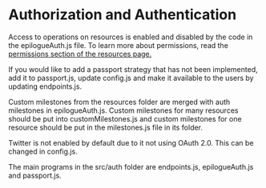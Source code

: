 # Authorization and Authentication

Access to operations on resources is enabled and disabled 
by the code in the epilogueAuth.js file. To learn more about 
permissions, read 
the [permissions section of the resources page.](https://github.com/petekeller2/epilogue-starter-kit/wiki/Resources#Permissions)

If you would like to add a passport strategy that has not been 
implemented, add it to passport.js, update config.js and make 
it available to the users by updating endpoints.js.

Custom milestones from the resources folder are merged with 
auth milestones in epilogueAuth.js. Custom milestones for 
many resources should be put into customMilestones.js and 
custom milestones for one resource should be put in the 
milestones.js file in its folder.


Twitter is not enabled by default due to it not using 
OAuth 2.0. This can be changed in config.js.

The main programs in the src/auth folder are endpoints.js, 
epilogueAuth.js and passport.js.